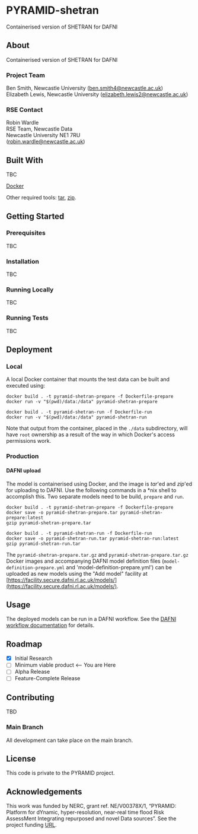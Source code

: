 # PYRAMID-shetran
Containerised version of SHETRAN for DAFNI

## About
Containerised version of SHETRAN for DAFNI

### Project Team
Ben Smith, Newcastle University  ([ben.smith4@newcastle.ac.uk](mailto:ben.smith4@newcastle.ac.uk))  
Elizabeth Lewis, Newcastle University  ([elizabeth.lewis2@newcastle.ac.uk](mailto:elizabeth.lewis2@newcastle.ac.uk))  

### RSE Contact
Robin Wardle  
RSE Team, Newcastle Data  
Newcastle University NE1 7RU  
([robin.wardle@newcastle.ac.uk](mailto:robin.wardle@newcastle.ac.uk))  

## Built With

TBC

[Docker](https://www.docker.com)  

Other required tools: [tar](https://www.unix.com/man-page/linux/1/tar/), [zip](https://www.unix.com/man-page/linux/1/gzip/).

## Getting Started

### Prerequisites
TBC

### Installation
TBC

### Running Locally
TBC

### Running Tests
TBC

## Deployment

### Local
A local Docker container that mounts the test data can be built and executed using:

```
docker build . -t pyramid-shetran-prepare -f Dockerfile-prepare
docker run -v "$(pwd)/data:/data" pyramid-shetran-prepare
```

``` 
docker build . -t pyramid-shetran-run -f Dockerfile-run
docker run -v "$(pwd)/data:/data" pyramid-shetran-run
```


Note that output from the container, placed in the `./data` subdirectory, will have `root` ownership as a result of the way in which Docker's access permissions work.

### Production
#### DAFNI upload
The model is containerised using Docker, and the image is _tar_'ed and _zip_'ed for uploading to DAFNI. Use the following commands in a *nix shell to accomplish this. Two separate models need to be build, `prepare` and `run`.

```
docker build . -t pyramid-shetran-prepare -f Dockerfile-prepare
docker save -o pyramid-shetran-prepare.tar pyramid-shetran-prepare:latest
gzip pyramid-shetran-prepare.tar
```

```
docker build . -t pyramid-shetran-run -f Dockerfile-run
docker save -o pyramid-shetran-run.tar pyramid-shetran-run:latest
gzip pyramid-shetran-run.tar
```

The `pyramid-shetran-prepare.tar.gz` and `pyramid-shetran-prepare.tar.gz` Docker images and accompanying DAFNI model definition files (`model-definition-prepare.yml` and 'model-definition-prepare.yml') can be uploaded as new models using the "Add model" facility at [https://facility.secure.dafni.rl.ac.uk/models/](https://facility.secure.dafni.rl.ac.uk/models/).

## Usage
The deployed models can be run in a DAFNI workflow. See the [DAFNI workflow documentation](https://docs.secure.dafni.rl.ac.uk/docs/how-to/how-to-create-a-workflow) for details.


## Roadmap
- [x] Initial Research  
- [ ] Minimum viable product <-- You are Here  
- [ ] Alpha Release  
- [ ] Feature-Complete Release  

## Contributing
TBD

### Main Branch
All development can take place on the main branch. 

## License
This code is private to the PYRAMID project.

## Acknowledgements
This work was funded by NERC, grant ref. NE/V00378X/1, “PYRAMID: Platform for dYnamic, hyper-resolution, near-real time flood Risk AssessMent Integrating repurposed and novel Data sources”. See the project funding [URL](https://gtr.ukri.org/projects?ref=NE/V00378X/1).
